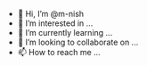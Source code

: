 - 👋 Hi, I’m @m-nish
- 👀 I’m interested in ...
- 🌱 I’m currently learning ...
- 💞️ I’m looking to collaborate on ...
- 📫 How to reach me ...

<!---
m-nish/m-nish is a ✨ special ✨ repository because its `README.md` (this file) appears on your GitHub profile.
You can click the Preview link to take a look at your changes.
--->
